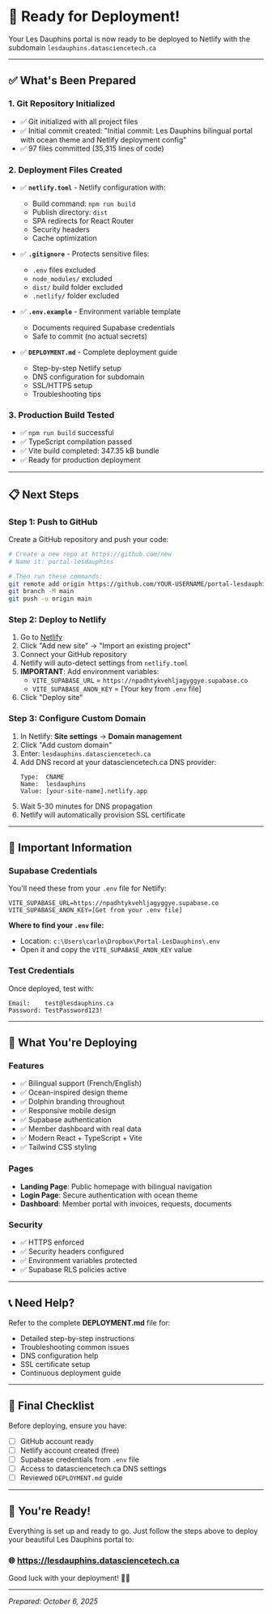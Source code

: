 # 🎉 Ready for Deployment!

Your Les Dauphins portal is now ready to be deployed to Netlify with the subdomain `lesdauphins.datasciencetech.ca`

---

## ✅ What's Been Prepared

### 1. Git Repository Initialized
- ✅ Git initialized with all project files
- ✅ Initial commit created: "Initial commit: Les Dauphins bilingual portal with ocean theme and Netlify deployment config"
- ✅ 97 files committed (35,315 lines of code)

### 2. Deployment Files Created
- ✅ **`netlify.toml`** - Netlify configuration with:
  - Build command: `npm run build`
  - Publish directory: `dist`
  - SPA redirects for React Router
  - Security headers
  - Cache optimization

- ✅ **`.gitignore`** - Protects sensitive files:
  - `.env` files excluded
  - `node_modules/` excluded
  - `dist/` build folder excluded
  - `.netlify/` folder excluded

- ✅ **`.env.example`** - Environment variable template
  - Documents required Supabase credentials
  - Safe to commit (no actual secrets)

- ✅ **`DEPLOYMENT.md`** - Complete deployment guide
  - Step-by-step Netlify setup
  - DNS configuration for subdomain
  - SSL/HTTPS setup
  - Troubleshooting tips

### 3. Production Build Tested
- ✅ `npm run build` successful
- ✅ TypeScript compilation passed
- ✅ Vite build completed: 347.35 kB bundle
- ✅ Ready for production deployment

---

## 📋 Next Steps

### Step 1: Push to GitHub

Create a GitHub repository and push your code:

```bash
# Create a new repo at https://github.com/new
# Name it: portal-lesdauphins

# Then run these commands:
git remote add origin https://github.com/YOUR-USERNAME/portal-lesdauphins.git
git branch -M main
git push -u origin main
```

### Step 2: Deploy to Netlify

1. Go to [Netlify](https://app.netlify.com)
2. Click "Add new site" → "Import an existing project"
3. Connect your GitHub repository
4. Netlify will auto-detect settings from `netlify.toml`
5. **IMPORTANT**: Add environment variables:
   - `VITE_SUPABASE_URL` = `https://npadhtykvehljagyggye.supabase.co`
   - `VITE_SUPABASE_ANON_KEY` = [Your key from `.env` file]
6. Click "Deploy site"

### Step 3: Configure Custom Domain

1. In Netlify: **Site settings** → **Domain management**
2. Click "Add custom domain"
3. Enter: `lesdauphins.datasciencetech.ca`
4. Add DNS record at your datasciencetech.ca DNS provider:
   ```
   Type:  CNAME
   Name:  lesdauphins
   Value: [your-site-name].netlify.app
   ```
5. Wait 5-30 minutes for DNS propagation
6. Netlify will automatically provision SSL certificate

---

## 🔑 Important Information

### Supabase Credentials

You'll need these from your `.env` file for Netlify:

```
VITE_SUPABASE_URL=https://npadhtykvehljagyggye.supabase.co
VITE_SUPABASE_ANON_KEY=[Get from your .env file]
```

**Where to find your `.env` file:**
- Location: `c:\Users\carlo\Dropbox\Portal-LesDauphins\.env`
- Open it and copy the `VITE_SUPABASE_ANON_KEY` value

### Test Credentials

Once deployed, test with:
```
Email:    test@lesdauphins.ca
Password: TestPassword123!
```

---

## 🌟 What You're Deploying

### Features
- ✅ Bilingual support (French/English)
- ✅ Ocean-inspired design theme
- ✅ Dolphin branding throughout
- ✅ Responsive mobile design
- ✅ Supabase authentication
- ✅ Member dashboard with real data
- ✅ Modern React + TypeScript + Vite
- ✅ Tailwind CSS styling

### Pages
- **Landing Page**: Public homepage with bilingual navigation
- **Login Page**: Secure authentication with ocean theme
- **Dashboard**: Member portal with invoices, requests, documents

### Security
- ✅ HTTPS enforced
- ✅ Security headers configured
- ✅ Environment variables protected
- ✅ Supabase RLS policies active

---

## 📞 Need Help?

Refer to the complete **DEPLOYMENT.md** file for:
- Detailed step-by-step instructions
- Troubleshooting common issues
- DNS configuration help
- SSL certificate setup
- Continuous deployment guide

---

## 🎯 Final Checklist

Before deploying, ensure you have:

- [ ] GitHub account ready
- [ ] Netlify account created (free)
- [ ] Supabase credentials from `.env` file
- [ ] Access to datasciencetech.ca DNS settings
- [ ] Reviewed `DEPLOYMENT.md` guide

---

## 🚀 You're Ready!

Everything is set up and ready to go. Just follow the steps above to deploy your beautiful Les Dauphins portal to:

### 🌐 https://lesdauphins.datasciencetech.ca

Good luck with your deployment! 🐬✨

---

*Prepared: October 6, 2025*
